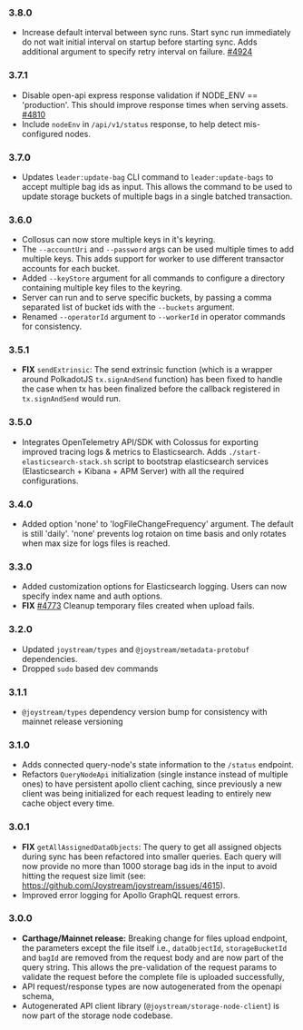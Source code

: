 ### 3.8.0

- Increase default interval between sync runs. Start sync run immediately do not wait initial interval on startup before starting sync. Adds additional argument to specify retry interval on failure. [#4924](https://github.com/Joystream/joystream/pull/4924)

### 3.7.1

- Disable open-api express response validation if NODE_ENV == 'production'. This should improve response times when serving assets. [#4810](https://github.com/Joystream/joystream/pull/4810)
- Include `nodeEnv` in `/api/v1/status` response, to help detect mis-configured nodes.

### 3.7.0

- Updates `leader:update-bag` CLI command to `leader:update-bags` to accept multiple bag ids as input. This allows the command to be used to update storage buckets of multiple bags in a single batched transaction.

### 3.6.0

- Collosus can now store multiple keys in it's keyring.
- The `--accountUri` and `--password` args can be used multiple times to add multiple keys. This adds support for worker to use different transactor accounts for each bucket.
- Added `--keyStore` argument for all commands to configure a directory containing multiple key files to the keyring.
- Server can run and to serve specific buckets, by passing a comma separated list of bucket ids with the `--buckets` argument.
- Renamed `--operatorId` argument to `--workerId` in operator commands for consistency.

### 3.5.1

- **FIX** `sendExtrinsic`: The send extrinsic function (which is a wrapper around PolkadotJS `tx.signAndSend` function) has been fixed to handle the case when tx has been finalized before the callback registered in `tx.signAndSend` would run.

### 3.5.0

- Integrates OpenTelemetry API/SDK with Colossus for exporting improved tracing logs & metrics to Elasticsearch. Adds `./start-elasticsearch-stack.sh` script to bootstrap elasticsearch services (Elasticsearch + Kibana + APM Server) with all the required configurations.

### 3.4.0

- Added option 'none' to 'logFileChangeFrequency' argument. The default is still 'daily'. 'none' prevents log rotaion on time basis and only rotates when max size for logs files is reached.

### 3.3.0

- Added customization options for Elasticsearch logging. Users can now specify index name and auth options.
- **FIX** [#4773](https://github.com/Joystream/joystream/issues/4773) Cleanup temporary files created when upload fails.

### 3.2.0

- Updated `joystream/types` and `@joystream/metadata-protobuf` dependencies.
- Dropped `sudo` based dev commands

### 3.1.1

- `@joystream/types` dependency version bump for consistency with mainnet release versioning

### 3.1.0

- Adds connected query-node's state information to the `/status` endpoint.
- Refactors `QueryNodeApi` initialization (single instance instead of multiple ones) to have persistent apollo client caching, since previously a new client was being initialized for each request leading to entirely new cache object every time.

### 3.0.1

- **FIX** `getAllAssignedDataObjects`: The query to get all assigned objects during sync has been refactored into smaller queries. Each query will now provide no more than 1000 storage bag ids in the input to avoid hitting the request size limit (see: https://github.com/Joystream/joystream/issues/4615).
- Improved error logging for Apollo GraphQL request errors.

### 3.0.0

- **Carthage/Mainnet release:** Breaking change for files upload endpoint, the parameters except the file itself i.e., `dataObjectId`, `storageBucketId` and `bagId` are removed from the request body and are now part of the query string. This allows the pre-validation of the request params to validate the request before the complete file is uploaded successfully,
- API request/response types are now autogenerated from the openapi schema,
- Autogenerated API client library (`@joystream/storage-node-client`) is now part of the storage node codebase.
